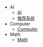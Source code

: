 * AI
  * [AI](AI/)
  * [推荐系统](Reco/README.md)
* Computer
  * [Computer](Computer/)
* Math
  * [Math](Math/)